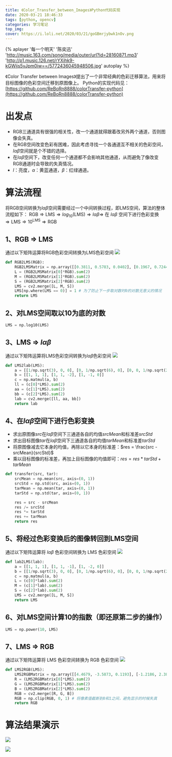 ```yaml
---
title: 《Color_Transfer_between_Images》Python代码实现
date: 2020-03-21 18:46:33
tags: [python, opencv]
categories: 学习笔记
top_img:
cover: https://i.loli.net/2020/03/21/goGBmrjybwk1nOv.png
---
```


{% aplayer '每一个明天' '陈奕迅' 'http://music.163.com/song/media/outer/url?id=28160871.mp3' 'http://p1.music.126.net/rYXihk9-kGWijs5vJpm0iw==/5772436045948506.jpg' autoplay %}

《Color Transfer between Images》提出了一个非常经典的色彩迁移算法，用来将目标图像的色彩空间迁移到原图像上。
Python的实现代码见：[https://github.com/ReBoRn8888/colorTransfer-python](https://github.com/ReBoRn8888/colorTransfer-python)

# 出发点
- RGB三通道具有很强的相关性，改一个通道就得跟着改另外两个通道，否则图像会失真。
- 在RGB空间改变色彩有困难，因此考虑寻找一个各通道互不相关的色彩空间，$l\alpha\beta$空间就是个不错的选择。
- 在$l\alpha\beta$空间下，改变任何一个通道都不会影响其他通道，从而避免了像改变RGB通道时会导致的失真情况。
- $l$：亮度，$\alpha$：黄蓝通道，$\beta$：红绿通道。

# 算法流程
将RGB空间转换为$l\alpha\beta$空间需要经过一个中间转换过程，即LMS空间，算法的整体流程如下：
$\text{RGB} \Rightarrow \text{LMS} \Rightarrow log_{10}(\text{LMS}) \Rightarrow l\alpha\beta \Rightarrow$ 在 $l\alpha\beta$ 空间下进行色彩变换 $\Rightarrow \text{LMS} \Rightarrow 10^{\text{LMS}} \Rightarrow \text{RGB}$

## 1、RGB $\Rightarrow$ LMS
通过以下矩阵运算将RGB色彩空间转换为LMS色彩空间
![](https://i.loli.net/2020/03/21/eWKXcwqDVps78Lg.png)

```python
def RGB2LMS(RGB):
    RGB2LMSMatrix = np.array([[0.3811, 0.5783, 0.0402], [0.1967, 0.7244, 0.0782], [0.0241, 0.1288, 0.8444]]).astype('float32')
    L = (RGB2LMSMatrix[0]*RGB).sum(2)
    M = (RGB2LMSMatrix[1]*RGB).sum(2)
    S = (RGB2LMSMatrix[2]*RGB).sum(2)
    LMS = cv2.merge([L, M, S])
    LMS[np.where(LMS == 0)] = 1 # 为了防止下一步取对数时0的对数无意义的情况
    return LMS
```

## 2、对LMS空间取以10为底的对数
```python
LMS = np.log10(LMS)
```
## 3、LMS $\Rightarrow$ $l\alpha\beta$
通过以下矩阵运算将LMS色彩空间转换为$l\alpha\beta$色彩空间
![](https://i.loli.net/2020/03/21/VshvNRjzmLwJp4O.png)

```python
def LMS2lab(LMS):
    a = [[1/np.sqrt(3), 0, 0], [0, 1/np.sqrt(6), 0], [0, 0, 1/np.sqrt(2)]]
    b = [[1, 1, 1], [1, 1, -2], [1, -1, 0]]
    c = np.matmul(a, b)
    ll = (c[0]*LMS).sum(2)
    aa = (c[1]*LMS).sum(2)
    bb = (c[2]*LMS).sum(2)
    lab = cv2.merge([ll, aa, bb])
    return lab
```

## 4、在$l\alpha\beta$空间下进行色彩变换
- 求出原图像$src$在$l\alpha\beta$空间下三通道各自的均值$srcMean$和标准差$srcStd$
- 求出目标图像$tar$在$l\alpha\beta$空间下三通道各自的均值$tarMean$和标准差$tarStd$
- 将原图像减去它本身的均值，再除以它本身的标准差：$res = \frac{src - srcMean}{srcStd}$
- 乘以目标图像的标准差，再加上目标图像的均值即可：$res = res * tarStd + tarMean$

```python
def transfer(src, tar):
    srcMean = np.mean(src, axis=(0, 1))
    srcStd = np.std(src, axis=(0, 1))
    tarMean = np.mean(tar, axis=(0, 1))
    tarStd = np.std(tar, axis=(0, 1))

    res = src - srcMean
    res /= srcStd
    res *= tarStd
    res += tarMean
    return res
```

## 5、将经过色彩变换后的图像转回到LMS空间
通过以下矩阵运算将 $l\alpha\beta$ 色彩空间转换为 LMS 色彩空间
![](https://i.loli.net/2020/03/21/Qg28Fo6pDsI3wSJ.png)

```python
def lab2LMS(lab):
    a = [[1, 1, 1], [1, 1, -1], [1, -2, 0]]
    b = [[1/np.sqrt(3), 0, 0], [0, 1/np.sqrt(6), 0], [0, 0, 1/np.sqrt(2)]]
    c = np.matmul(a, b)
    L = (c[0]*lab).sum(2)
    M = (c[1]*lab).sum(2)
    S = (c[2]*lab).sum(2)
    LMS = cv2.merge([L, M, S])
    return LMS
```

## 6、对LMS空间计算10的指数（即还原第二步的操作）
```python
LMS = np.power(10, LMS)
```

## 7、LMS $\Rightarrow$ RGB
通过以下矩阵运算将 LMS 色彩空间转换为 RGB 色彩空间
![](https://i.loli.net/2020/03/21/qbnZmUQ7je6XJ5I.png)

```python
def LMS2RGB(LMS):
    LMS2RGBMatrix = np.array([[4.4679, -3.5873, 0.1193], [-1.2186, 2.3809, -0.1624], [0.0497, -0.2439, 1.2045]]).astype('float32')
    R = (LMS2RGBMatrix[0]*LMS).sum(2)
    G = (LMS2RGBMatrix[1]*LMS).sum(2)
    B = (LMS2RGBMatrix[2]*LMS).sum(2)
    RGB = cv2.merge([R, G, B])
    RGB = np.clip(RGB, 0, 1) # 将像素值截断到0和1之间，避免显示的时候失真
    return RGB
```

# 算法结果演示
![](https://i.loli.net/2020/03/21/kufWEpjV1yRchdw.png)

![](https://i.loli.net/2020/03/21/4KVxS57ZQes6kih.png)

